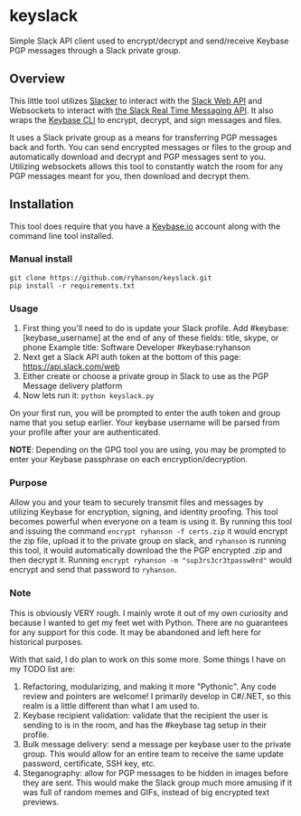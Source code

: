# keyslack
Simple Slack API client used to encrypt/decrypt and send/receive Keybase PGP messages through a Slack private group.

## Overview
This little tool utilizes [Slacker](https://github.com/os/slacker) to interact with the [Slack Web API](https://api.slack.com/) and Websockets to interact with [the Slack Real Time Messaging API](https://api.slack.com/). It also wraps the [Keybase CLI](https://keybase.io/docs/command_line) to encrypt, decrypt, and sign messages and files.

It uses a Slack private group as a means for transferring PGP messages back and forth. You can send encrypted messages or files to the group and automatically download and decrypt and PGP messages sent to you. Utilizing websockets allows this tool to constantly watch the room for any PGP messages meant for you, then download and decrypt them.

## Installation
This tool does require that you have a [Keybase.io](https://keybase.io) account along with the command line tool installed.

### Manual install
```
git clone https://github.com/ryhanson/keyslack.git
pip install -r requirements.txt
```

### Usage
1. First thing you'll need to do is update your Slack profile. Add #keybase:[keybase_username] at the end of any of these fields: title, skype, or phone
  Example title: Software Developer #keybase:ryhanson
2. Next get a Slack API auth token at the bottom of this page: https://api.slack.com/web
3. Either create or choose a private group in Slack to use as the PGP Message delivery platform
4. Now lets run it: `python keyslack.py`

On your first run, you will be prompted to enter the auth token and group name that you setup earlier. Your keybase username will be parsed from your profile after your are authenticated.

**NOTE**: Depending on the GPG tool you are using, you may be prompted to enter your Keybase passphrase on each encryption/decryption.

### Purpose
Allow you and your team to securely transmit files and messages by utilizing Keybase for encryption, signing, and identity proofing. This tool becomes powerful when everyone on a team is using it. By running this tool and issuing the command `encrypt ryhanson -f certs.zip` it would encrypt the zip file, upload it to the private group on slack, and `ryhanson` is running this tool, it would automatically download the the PGP encrypted .zip and then decrypt it. Running `encrypt ryhanson -m "sup3rs3cr3tpassw0rd"` would encrypt and send that password to `ryhanson`.

### Note
This is obviously VERY rough. I mainly wrote it out of my own curiosity and because I wanted to get my feet wet with Python. There are no guarantees for any support for this code. It may be abandoned and left here for historical purposes.

With that said, I do plan to work on this some more. Some things I have on my TODO list are:

1. Refactoring, modularizing, and making it more "Pythonic". Any code review and pointers are welcome! I primarily develop in C#/.NET, so this realm is a little different than what I am used to.
2. Keybase recipient validation: validate that the recipient the user is sending to is in the room, and has the #keybase tag setup in their profile.
3. Bulk message delivery: send a message per keybase user to the private group. This would allow for an entire team to receive the same update password, certificate, SSH key, etc.
4. Steganography: allow for PGP messages to be hidden in images before they are sent. This would make the Slack group much more amusing if it was full of random memes and GIFs, instead of big encrypted text previews.
